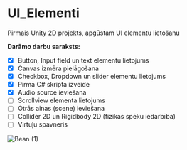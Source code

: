 # UI_Elementi
Pirmais Unity 2D projekts, apgūstam UI elementu lietošanu

**Darāmo darbu saraksts:**
- [x] Button, Input field un text elementu lietojums
- [x] Canvas izmēra pielāgošana
- [x] Checkbox, Dropdown un slider elementu lietojums
- [x] Pirmā C# skripta izveide
- [x] Audio source ieviešana
- [ ] Scrollview elementa lietojums
- [ ] Otrās ainas (scene) ieviešana
- [ ] Collider 2D un Rigidbody 2D (fizikas spēku iedarbība)
- [ ] Virtuļu spavneris

![Bean (1)](https://github.com/user-attachments/assets/08030bd1-7b83-4650-8293-2afaecf34c42)
